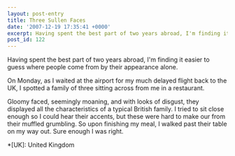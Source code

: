 ```yaml
---
layout: post-entry
title: Three Sullen Faces
date: '2007-12-19 17:35:41 +0000'
excerpt: Having spent the best part of two years abroad, I'm finding it easier to guess where people come from by their appearance alone.
post_id: 122
---
```

Having spent the best part of two years abroad, I'm finding it easier to guess where people come from by their appearance alone.

On Monday, as I waited at the airport for my much delayed flight back to the UK, I spotted a family of three sitting across from me in a restaurant.

Gloomy faced, seemingly moaning, and with looks of disgust, they displayed all the characteristics of a typical British family. I tried to sit close enough so I could hear their accents, but these were hard to make our from their muffled grumbling. So upon finishing my meal, I walked past their table on my way out. Sure enough I was right.

*[UK]: United Kingdom